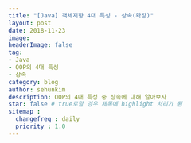 ```yaml
---
title: "[Java] 객체지향 4대 특성 - 상속(확장)"
layout: post
date: 2018-11-23
image:
headerImage: false
tag:
- Java
- OOP의 4대 특성
- 상속
category: blog
author: sehunkim
description: OOP의 4대 특성 중 상속에 대해 알아보자
star: false # true로할 경우 제목에 highlight 처리가 됨
sitemap :
  changefreq : daily
  priority : 1.0
---
```


